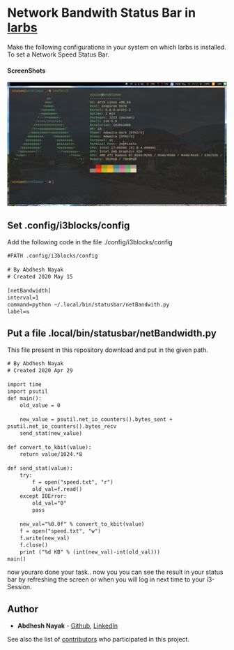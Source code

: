 # Network Bandwith Status Bar in [larbs](https://github.com/LukeSmithxyz/LARBS)

Make the following configurations in your system on which larbs is installed. To set a Network Speed Status Bar.


#### ScreenShots

![Image of the Main Screen](snaps/1.png)


## Set .config/i3blocks/config

Add the following code in the file ./config/i3blocks/config
```
#PATH .config/i3blocks/config

# By Abdhesh Nayak
# Created 2020 May 15

[netBandwidth]
interval=1
command=python ~/.local/bin/statusbar/netBandwith.py
label=⇅ 
```

## Put a file .local/bin/statusbar/netBandwidth.py

This file present in this repository download and put in the given path.

```
# By Abdhesh Nayak
# Created 2020 Apr 29

import time
import psutil
def main():
    old_value = 0    

    new_value = psutil.net_io_counters().bytes_sent + psutil.net_io_counters().bytes_recv
    send_stat(new_value)

def convert_to_kbit(value):
    return value/1024.*8

def send_stat(value):
    try:
        f = open("speed.txt", "r")
        old_val=f.read()
    except IOError:
        old_val="0"
        pass

    new_val="%0.0f" % convert_to_kbit(value)
    f = open("speed.txt", "w")
    f.write(new_val)
    f.close()
    print ("%d KB" % (int(new_val)-int(old_val)))
main()
```
now yourare done your task.. now you you can see the result in your status bar by refreshing the screen or when you will log in next time to your i3-Session. 
## Author
* **Abdhesh Nayak** - [Github](https://github.com/abdheshnayak), [LinkedIn](https://www.linkedin.com/in/abdhesh-nayak/)

See also the list of [contributors](https://github.com/abdheshnayak/larbs-netBandwith-statusbar/graphs/contributors) who participated in this project.
